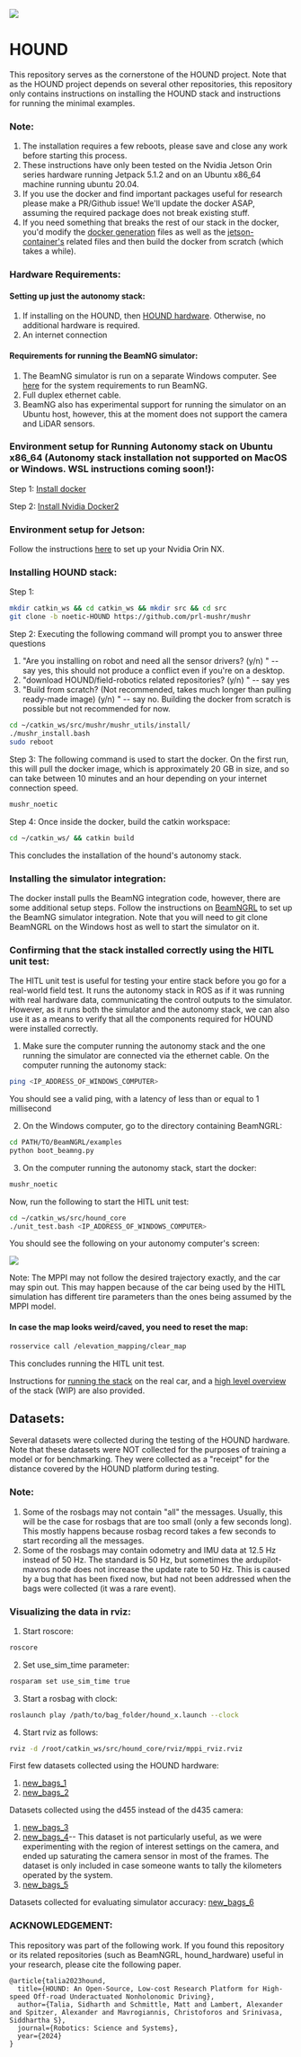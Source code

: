 ![](content/hound.png)
# HOUND
This repository serves as the cornerstone of the HOUND project. Note that as the HOUND project depends on several other repositories, this repository only contains instructions on installing the HOUND stack and instructions for running the minimal examples.

### Note: 
1) The installation requires a few reboots, please save and close any work before starting this process.
2) These instructions have only been tested on the Nvidia Jetson Orin series hardware running Jetpack 5.1.2 and on an Ubuntu x86_64 machine running ubuntu 20.04.
3) If you use the docker and find important packages useful for research please make a PR/Github issue! We'll update the docker ASAP, assuming the required package does not break existing stuff.
4) If you need something that breaks the rest of our stack in the docker, you'd modify the [docker generation](https://github.com/prl-mushr/mushr/tree/noetic-HOUND/mushr_utils/install) files as well as the [jetson-container's](https://github.com/prl-mushr/jetson-containers) related files and then build the docker from scratch (which takes a while).

### Hardware Requirements:
#### Setting up just the autonomy stack:
1) If installing on the HOUND, then [HOUND hardware](https://github.com/prl-mushr/hound_hardware). Otherwise, no additional hardware is required.
2) An internet connection

#### Requirements for running the BeamNG simulator:
1) The BeamNG simulator is run on a separate Windows computer. See [here](https://documentation.beamng.com/support/troubleshooting/requirements/) for the system requirements to run BeamNG.
2) Full duplex ethernet cable.
3) BeamNG also has experimental support for running the simulator on an Ubuntu host, however, this at the moment does not support the camera and LiDAR sensors.

### Environment setup for Running Autonomy stack on Ubuntu x86_64 (Autonomy stack installation not supported on MacOS or Windows. WSL instructions coming soon!):
Step 1: [Install docker](https://docs.docker.com/desktop/install/debian/#install-docker-desktop)

Step 2: [Install Nvidia Docker2](https://docs.nvidia.com/datacenter/cloud-native/container-toolkit/install-guide.html#installing-on-ubuntu-and-debian)

### Environment setup for Jetson:
Follow the instructions [here](https://github.com/prl-mushr/hound_hardware) to set up your Nvidia Orin NX.

### Installing HOUND stack:
Step 1:
```bash
mkdir catkin_ws && cd catkin_ws && mkdir src && cd src
git clone -b noetic-HOUND https://github.com/prl-mushr/mushr
```

Step 2: Executing the following command will prompt you to answer three questions
1) "Are you installing on robot and need all the sensor drivers? (y/n) " -- say yes, this should not produce a conflict even if you're on a desktop.
2) "download HOUND/field-robotics related repositories? (y/n) " -- say yes
3) "Build from scratch? (Not recommended, takes much longer than pulling ready-made image) (y/n) " -- say no.
Building the docker from scratch is possible but not recommended for now.
```bash
cd ~/catkin_ws/src/mushr/mushr_utils/install/
./mushr_install.bash
sudo reboot
```

Step 3: The following command is used to start the docker. On the first run, this will pull the docker image, which is approximately 20 GB in size, and so can take between 10 minutes and an hour depending on your internet connection speed.
```bash
mushr_noetic
```

Step 4: Once inside the docker, build the catkin workspace:
```bash
cd ~/catkin_ws/ && catkin build
```

This concludes the installation of the hound's autonomy stack.

### Installing the simulator integration:
The docker install pulls the BeamNG integration code, however, there are some additional setup steps. Follow the instructions on [BeamNGRL](https://github.com/prl-mushr/BeamNGRL) to set up the BeamNG simulator integration.
Note that you will need to git clone BeamNGRL on the Windows host as well to start the simulator on it.

### Confirming that the stack installed correctly using the HITL unit test:
The HITL unit test is useful for testing your entire stack before you go for a real-world field test. It runs the autonomy stack in ROS as if it was running with real hardware data, communicating the control outputs to the simulator.
However, as it runs both the simulator and the autonomy stack, we can also use it as a means to verify that all the components required for HOUND were installed correctly.

1) Make sure the computer running the autonomy stack and the one running the simulator are connected via the ethernet cable. On the computer running the autonomy stack:
```bash
ping <IP_ADDRESS_OF_WINDOWS_COMPUTER>
```
You should see a valid ping, with a latency of less than or equal to 1 millisecond

2) On the Windows computer, go to the directory containing BeamNGRL:
```bash
cd PATH/TO/BeamNGRL/examples
python boot_beamng.py
```

3) On the computer running the autonomy stack, start the docker: 
```bash
mushr_noetic
```

Now, run the following to start the HITL unit test:
```bash
cd ~/catkin_ws/src/hound_core
./unit_test.bash <IP_ADDRESS_OF_WINDOWS_COMPUTER>
```

You should see the following on your autonomy computer's screen:

![](content/hound_hitl.gif)

Note: The MPPI may not follow the desired trajectory exactly, and the car may spin out. This may happen because of the car being used by the HITL simulation has different tire parameters than the ones being assumed by the MPPI model.

#### In case the map looks weird/caved, you need to reset the map:
```bash
rosservice call /elevation_mapping/clear_map
```
This concludes running the HITL unit test.

Instructions for [running the stack](https://github.com/prl-mushr/hound_core/blob/main/Run_instructions.md) on the real car, and a [high level overview](https://github.com/prl-mushr/hound_core/blob/main/Stack_overview.md) of the stack (WIP) are also provided.

## Datasets:
Several datasets were collected during the testing of the HOUND hardware. Note that these datasets were NOT collected for the purposes of training a model or for benchmarking. They were collected as a "receipt" for the distance covered by the HOUND platform during testing.
### Note:
1) Some of the rosbags may not contain "all" the messages. Usually, this will be the case for rosbags that are too small (only a few seconds long). This mostly happens because rosbag record takes a few seconds to start recording all the messages.
2) Some of the rosbags may contain odometry and IMU data at 12.5 Hz instead of 50 Hz. The standard is 50 Hz, but sometimes the ardupilot-mavros node does not increase the update rate to 50 Hz. This is caused by a bug that has been fixed now, but had not been addressed when the bags were collected (it was a rare event).

### Visualizing the data in rviz:
1) Start roscore:
```bash
roscore
```
2) Set use_sim_time parameter:
```bash
rosparam set use_sim_time true
```
3) Start a rosbag with clock:
```bash
roslaunch play /path/to/bag_folder/hound_x.launch --clock
```
4) Start rviz as follows:
```bash
rviz -d /root/catkin_ws/src/hound_core/rviz/mppi_rviz.rviz
```
First few datasets collected using the HOUND hardware: 
1) [new_bags_1](https://drive.google.com/drive/folders/1sS3eayuNPIDPXBG4Ejq77Rzc-OpJaYks?usp=sharing)
2) [new_bags_2](https://drive.google.com/drive/folders/1CcIw9SoD6V5kblfzP96k5vfq1-5Uju_v?usp=sharing)

Datasets collected using the d455 instead of the d435 camera:
1) [new_bags_3](https://drive.google.com/drive/folders/1dut0QQscM1zGSM1hDTDna4EqMtbCVdnB?usp=sharing) 
2) [new_bags_4](https://drive.google.com/drive/folders/12D8AFurK10BF6UKG0dReFFSA7qQtGr2w?usp=sharing)-- This dataset is not particularly useful, as we were experimenting with the region of interest settings on the camera, and ended up saturating the camera sensor in most of the frames. The dataset is only included in case someone wants to tally the kilometers operated by the system.
3) [new_bags_5](https://drive.google.com/drive/folders/1w7_21CfkHCaU1jUW_0Nw0ZIm3knlXst0?usp=sharing)

Datasets collected for evaluating simulator accuracy:
[new_bags_6](https://drive.google.com/drive/folders/1mX6f5TXzX6WHbrv4zwV3bbimhbbg5moI?usp=sharing)

### ACKNOWLEDGEMENT:
This repository was part of the following work. If you found this repository or its related repositories (such as BeamNGRL, hound_hardware) useful in your research, please cite the following paper.
```
@article{talia2023hound,
  title={HOUND: An Open-Source, Low-cost Research Platform for High-speed Off-road Underactuated Nonholonomic Driving},
  author={Talia, Sidharth and Schmittle, Matt and Lambert, Alexander and Spitzer, Alexander and Mavrogiannis, Christoforos and Srinivasa, Siddhartha S},
  journal={Robotics: Science and Systems},
  year={2024}
}
```




